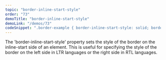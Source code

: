 ```yaml
---
topic: "border-inline-start-style"
order: "73"
demoTitle: "border-inline-start-style"
demoLink: "/demos/73"
codeSnippet: ".border-example { border-inline-start-style: solid; border-inline-start-width: 2px; border-inline-start-color: #333; }"
---
```


The 'border-inline-start-style' property sets the style of the border on the inline-start side of an element. This is useful for specifying the style of the border on the left side in LTR languages or the right side in RTL languages.
<br />
